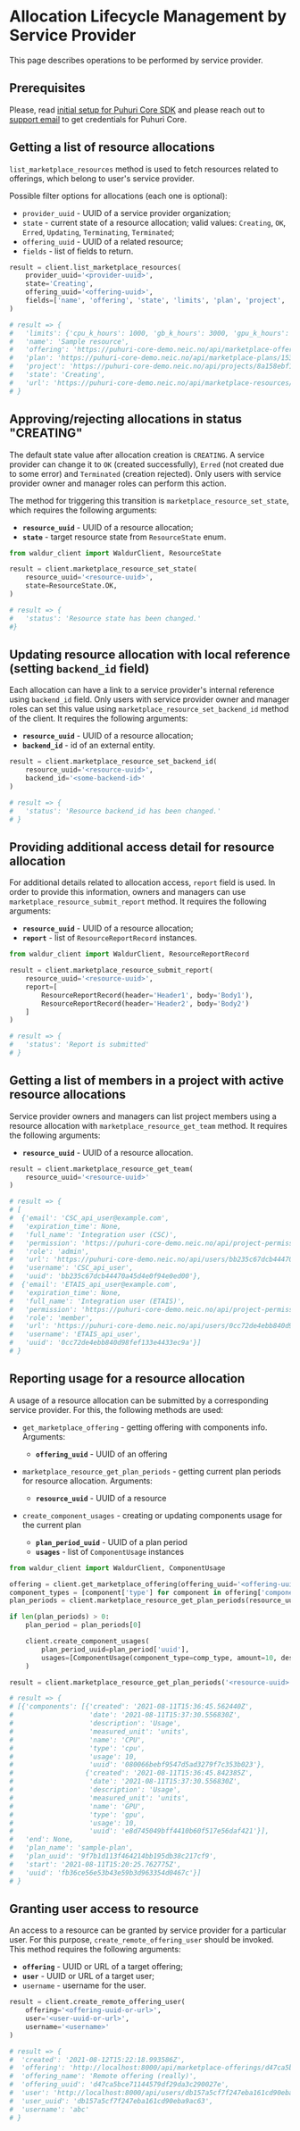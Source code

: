 # Allocation Lifecycle Management by Service Provider

This page describes operations to be performed by service provider.

## Prerequisites

Please, read [initial setup for Puhuri Core SDK](initial-setup.md) and
please reach out to [support email](mailto:support@hpc.ut.ee) to get credentials for Puhuri Core.

## Getting a list of resource allocations

`list_marketplace_resources` method is used to fetch resources related to offerings, which belong to user's service provider.

Possible filter options for allocations (each one is optional):

- `provider_uuid` - UUID of a service provider organization;
- `state` - current state of a resource allocation; valid values: `Creating`, `OK`, `Erred`, `Updating`, `Terminating`, `Terminated`;
- `offering_uuid` - UUID of a related resource;
- `fields` - list of fields to return.

```python
result = client.list_marketplace_resources(
    provider_uuid='<provider-uuid>',
    state='Creating',
    offering_uuid='<offering-uuid>',
    fields=['name', 'offering', 'state', 'limits', 'plan', 'project', 'url']
)

# result => {
#   'limits': {'cpu_k_hours': 1000, 'gb_k_hours': 3000, 'gpu_k_hours': 1000},
#   'name': 'Sample resource',
#   'offering': 'https://puhuri-core-demo.neic.no/api/marketplace-offerings/cf4eb9c29fc74af4ade667fcb53633d5/',
#   'plan': 'https://puhuri-core-demo.neic.no/api/marketplace-plans/1537de6e94f9427cafb74cb63fa21c72/',
#   'project': 'https://puhuri-core-demo.neic.no/api/projects/8a158ebf1abf4c74a431b9c65a0d7829/',
#   'state': 'Creating',
#   'url': 'https://puhuri-core-demo.neic.no/api/marketplace-resources/a1916bd53fd04b1ab1a4e700c926607b/'
# }
```

## Approving/rejecting allocations in status "CREATING"

The default state value after allocation creation is `CREATING`. A service provider can change it to `OK` (created successfully), `Erred` (not created due to some error) and `Terminated` (creation rejected). Only users with service provider owner and manager roles can perform this action.

The method for triggering this transition is `marketplace_resource_set_state`, which requires the following arguments:

- **`resource_uuid`** - UUID of a resource allocation;
- **`state`** - target resource state from `ResourceState` enum.

```python
from waldur_client import WaldurClient, ResourceState

result = client.marketplace_resource_set_state(
    resource_uuid='<resource-uuid>',
    state=ResourceState.OK,
)

# result => {
#   'status': 'Resource state has been changed.'
#}
```

## Updating resource allocation with local reference (setting `backend_id` field)

Each allocation can have a link to a service provider's internal reference using `backend_id` field. Only users with service provider owner and manager roles can set this value using `marketplace_resource_set_backend_id` method of the client. It requires the following arguments:

- **`resource_uuid`** - UUID of a resource allocation;
- **`backend_id`** - id of an external entity.

```python
result = client.marketplace_resource_set_backend_id(
    resource_uuid='<resource-uuid>',
    backend_id='<some-backend-id>'
)

# result => {
#   'status': 'Resource backend_id has been changed.'
# }
```

## Providing additional access detail for resource allocation

For additional details related to allocation access, `report` field is used.
In order to provide this information, owners and managers can use `marketplace_resource_submit_report` method. It requires the following arguments:

- **`resource_uuid`** - UUID of a resource allocation;
- **`report`** - list of `ResourceReportRecord` instances.

```python
from waldur_client import WaldurClient, ResourceReportRecord

result = client.marketplace_resource_submit_report(
    resource_uuid='<resource-uuid>',
    report=[
        ResourceReportRecord(header='Header1', body='Body1'),
        ResourceReportRecord(header='Header2', body='Body2')
    ]
)

# result => {
#   'status': 'Report is submitted'
# }
```

## Getting a list of members in a project with active resource allocations

Service provider owners and managers can list project members using a resource allocation with `marketplace_resource_get_team` method.
It requires the following arguments:

- **`resource_uuid`** - UUID of a resource allocation.

```python
result = client.marketplace_resource_get_team(
    resource_uuid='<resource-uuid>'
)

# result => {
# [
#  {'email': 'CSC_api_user@example.com',
#   'expiration_time': None,
#   'full_name': 'Integration user (CSC)',
#   'permission': 'https://puhuri-core-demo.neic.no/api/project-permissions/10/',
#   'role': 'admin',
#   'url': 'https://puhuri-core-demo.neic.no/api/users/bb235c67dcb44470a45d4e0f94e0ed00/',
#   'username': 'CSC_api_user',
#   'uuid': 'bb235c67dcb44470a45d4e0f94e0ed00'},
#  {'email': 'ETAIS_api_user@example.com',
#   'expiration_time': None,
#   'full_name': 'Integration user (ETAIS)',
#   'permission': 'https://puhuri-core-demo.neic.no/api/project-permissions/3/',
#   'role': 'member',
#   'url': 'https://puhuri-core-demo.neic.no/api/users/0cc72de4ebb840d98fef133e4433ec9a/',
#   'username': 'ETAIS_api_user',
#   'uuid': '0cc72de4ebb840d98fef133e4433ec9a'}]
# }
```

## Reporting usage for a resource allocation

A usage of a resource allocation can be submitted by a corresponding service provider.
For this, the following methods are used:

- `get_marketplace_offering` - getting offering with components info.
  Arguments:

    - **`offering_uuid`** - UUID of an offering

- `marketplace_resource_get_plan_periods` - getting current plan periods for resource allocation. Arguments:

    - **`resource_uuid`** - UUID of a resource

- `create_component_usages` - creating or updating components usage for the current plan

    - **`plan_period_uuid`** - UUID of a plan period
    - **`usages`** - list of `ComponentUsage` instances

```python
from waldur_client import WaldurClient, ComponentUsage

offering = client.get_marketplace_offering(offering_uuid='<offering-uuid>')
component_types = [component['type'] for component in offering['components']]
plan_periods = client.marketplace_resource_get_plan_periods(resource_uuid='<resource-uuid>')

if len(plan_periods) > 0:
    plan_period = plan_periods[0]

    client.create_component_usages(
        plan_period_uuid=plan_period['uuid'],
        usages=[ComponentUsage(component_type=comp_type, amount=10, description='Usage') for comp_type in component_types]
    )

result = client.marketplace_resource_get_plan_periods('<resource-uuid>')

# result => {
# [{'components': [{'created': '2021-08-11T15:36:45.562440Z',
#                   'date': '2021-08-11T15:37:30.556830Z',
#                   'description': 'Usage',
#                   'measured_unit': 'units',
#                   'name': 'CPU',
#                   'type': 'cpu',
#                   'usage': 10,
#                   'uuid': '080066bebf9547d5ad3279f7c353b023'},
#                  {'created': '2021-08-11T15:36:45.842385Z',
#                   'date': '2021-08-11T15:37:30.556830Z',
#                   'description': 'Usage',
#                   'measured_unit': 'units',
#                   'name': 'GPU',
#                   'type': 'gpu',
#                   'usage': 10,
#                   'uuid': 'e8d745049bff4410b60f517e56daf421'}],
#   'end': None,
#   'plan_name': 'sample-plan',
#   'plan_uuid': '9f7b1d113f464214bb195db38c217cf9',
#   'start': '2021-08-11T15:20:25.762775Z',
#   'uuid': 'fb36ce56e53b43e59b3d963354d0467c'}]
# }

```

## Granting user access to resource

An access to a resource can be granted by service provider for a particular user.
For this purpose, `create_remote_offering_user` should be invoked. This method requires the following arguments:

- **`offering`** - UUID or URL of a target offering;
- **`user`** - UUID or URL of a target user;
- `username` - username for the user.

```python
result = client.create_remote_offering_user(
    offering='<offering-uuid-or-url>',
    user='<user-uuid-or-url>',
    username='<username>'
)

# result => {
#  'created': '2021-08-12T15:22:18.993586Z',
#  'offering': 'http://localhost:8000/api/marketplace-offerings/d47ca5bce71144579df29da3c290027e/',
#  'offering_name': 'Remote offering (really)',
#  'offering_uuid': 'd47ca5bce71144579df29da3c290027e',
#  'user': 'http://localhost:8000/api/users/db157a5cf7f247eba161cd90eba9ac63/',
#  'user_uuid': 'db157a5cf7f247eba161cd90eba9ac63',
#  'username': 'abc'
# }
```
